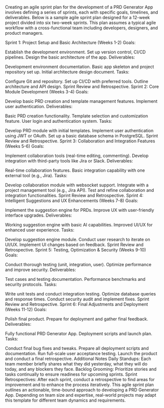 Creating an agile sprint plan for the development of a PRD Generator App involves defining a series of sprints, each with specific goals, timelines, and deliverables. Below is a sample agile sprint plan designed for a 12-week project divided into six two-week sprints. This plan assumes a typical agile workflow with a cross-functional team including developers, designers, and product managers.

Sprint 1: Project Setup and Basic Architecture (Weeks 1-2)
Goals:

Establish the development environment.
Set up version control, CI/CD pipelines.
Design the basic architecture of the app.
Deliverables:

Development environment documentation.
Basic app skeleton and project repository set up.
Initial architecture design document.
Tasks:

Configure Git and repository.
Set up CI/CD with preferred tools.
Outline architecture and API design.
Sprint Review and Retrospective.
Sprint 2: Core Module Development (Weeks 3-4)
Goals:

Develop basic PRD creation and template management features.
Implement user authentication.
Deliverables:

Basic PRD creation functionality.
Template selection and customization feature.
User login and authentication system.
Tasks:

Develop PRD module with initial templates.
Implement user authentication using JWT or OAuth.
Set up a basic database schema in PostgreSQL.
Sprint Review and Retrospective.
Sprint 3: Collaboration and Integration Features (Weeks 5-6)
Goals:

Implement collaboration tools (real-time editing, commenting).
Develop integration with third-party tools like Jira or Slack.
Deliverables:

Real-time collaboration features.
Basic integration capability with one external tool (e.g., Jira).
Tasks:

Develop collaboration module with websocket support.
Integrate with a project management tool (e.g., Jira API).
Test and refine collaboration and integration functionalities.
Sprint Review and Retrospective.
Sprint 4: Intelligent Suggestions and UX Enhancements (Weeks 7-8)
Goals:

Implement the suggestion engine for PRDs.
Improve UX with user-friendly interface upgrades.
Deliverables:

Working suggestion engine with basic AI capabilities.
Improved UI/UX for enhanced user experience.
Tasks:

Develop suggestion engine module.
Conduct user research to iterate on UI/UX.
Implement UI changes based on feedback.
Sprint Review and Retrospective.
Sprint 5: Testing, Optimization & Security (Weeks 9-10)
Goals:

Conduct thorough testing (unit, integration, user).
Optimize performance and improve security.
Deliverables:

Test cases and testing documentation.
Performance benchmarks and security protocols.
Tasks:

Write unit tests and conduct integration testing.
Optimize database queries and response times.
Conduct security audit and implement fixes.
Sprint Review and Retrospective.
Sprint 6: Final Adjustments and Deployment (Weeks 11-12)
Goals:

Polish final product.
Prepare for deployment and gather final feedback.
Deliverables:

Fully functional PRD Generator App.
Deployment scripts and launch plan.
Tasks:

Conduct final bug fixes and tweaks.
Prepare all deployment scripts and documentation.
Run full-scale user acceptance testing.
Launch the product and conduct a final retrospective.
Additional Notes
Daily Standups: Each team member briefly shares what they did yesterday, what they will do today, and any blockers they face.
Backlog Grooming: Prioritize stories and tasks continually to ensure readiness for upcoming sprints.
Sprint Retrospectives: After each sprint, conduct a retrospective to find areas for improvement and to enhance the process iteratively.
This agile sprint plan outlines an actionable, time-bound approach to developing a PRD Generator App. Depending on team size and expertise, real-world projects may adapt this template for different team dynamics and requirements.
